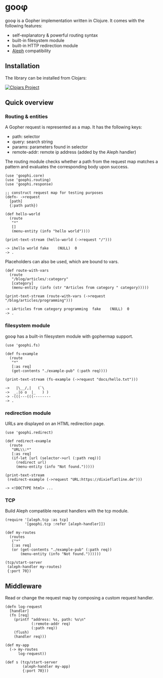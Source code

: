 # gooφ

gooφ is a Gopher implementation written in Clojure. It comes with the following features:

* self-explanatory & powerful routing syntax
* built-in filesystem module
* built-in HTTP redirection module
* [Aleph](https://github.com/aleph-io/aleph) compatibility

## Installation

The library can be installed from Clojars:

[![Clojars Project](https://img.shields.io/clojars/v/de.dixieflatline/goophi.svg?include_prereleases)](https://clojars.org/de.dixieflatline/goophi)

## Quick overview

### Routing & entities

A Gopher request is represented as a map. It has the following keys:

* path: selector
* query: search string
* params: parameters found in selector
* remote-addr: remote ip address (added by the Aleph handler)

The routing module checks whether a path from the request map matches a pattern and evaluates the corresponding body upon success.

	(use 'goophi.core)
	(use 'goophi.routing)
	(use 'goophi.response)

	;; construct request map for testing purposes
	(defn- ->request
	  [path]
	  {:path path})

	(def hello-world
	  (route
	   "*"
	   []
	   (menu-entity (info "hello world"))))

	(print-text-stream (hello-world (->request "/")))

	-> ihello world	fake	(NULL)	0
	-> .

Placeholders can also be used, which are bound to vars.

	(def route-with-vars
	  (route
	   "/blog/articles/:category"
	   [category]
	   (menu-entity (info (str "Articles from category " category)))))

	(print-text-stream (route-with-vars (->request "/blog/articles/programming")))

	-> iArticles from category programming	fake	(NULL)	0
	-> .

### filesystem module

gooφ has a built-in filesystem module with gophermap support.

	(use 'goophi.fs)

	(def fs-example
	  (route
	   "*"
	   [:as req]
	   (get-contents "./example-pub" (:path req))))

	(print-text-stream (fs-example (->request "docs/hello.txt")))

	->   |\__/,|   (`\
	->  _.|o o  |_   ) )
	-> -(((---(((--------
	-> .

### redirection module

URLs are displayed on an HTML redirection page.

	(use 'goophi.redirect)

	(def redirect-example
	  (route
	   "URL\\:*"
	   [:as req]
	   (if-let [url (selector->url (:path req))]
	     (redirect url)
	     (menu-entity (info "Not found.")))))

	(print-text-stream
	 (redirect-example (->request "URL:https://dixieflatline.de")))

	-> <!DOCTYPE html> ...

### TCP

Build Aleph compatible request handlers with the tcp module.

	(require '[aleph.tcp :as tcp]
	         '[goophi.tcp :refer [aleph-handler]])

	(def my-routes
	  (routes
	   ("*"
	   [:as req]
	   (or (get-contents "./example-pub" (:path req))
	       (menu-entity (info "Not found."))))))

	(tcp/start-server
	 (aleph-handler my-routes)
	 {:port 70})

## Middleware

Read or change the request map by composing a custom request handler.

	(defn log-request
	  [handler]
	  (fn [req]
	    (printf "address: %s, path: %s\n"
	            (:remote-addr req)
	            (:path req))
	    (flush)
	    (handler req)))

	(def my-app
	  (-> my-routes
	      log-request))

	(def s (tcp/start-server
	        (aleph-handler my-app)
	        {:port 70}))